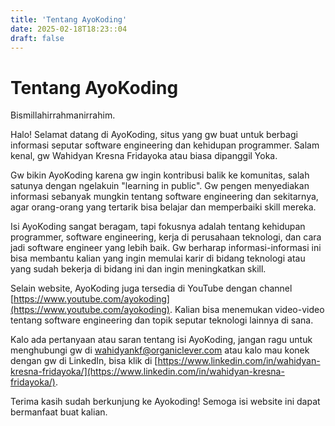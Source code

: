 ```yaml
---
title: 'Tentang AyoKoding'
date: 2025-02-18T18:23::04
draft: false
---
```


# Tentang AyoKoding

Bismillahirrahmanirrahim.

Halo! Selamat datang di AyoKoding, situs yang gw buat untuk berbagi informasi seputar software engineering dan kehidupan programmer. Salam kenal, gw Wahidyan Kresna Fridayoka atau biasa dipanggil Yoka.

Gw bikin AyoKoding karena gw ingin kontribusi balik ke komunitas, salah satunya dengan ngelakuin "learning in public". Gw pengen menyediakan informasi sebanyak mungkin tentang software engineering dan sekitarnya, agar orang-orang yang tertarik bisa belajar dan memperbaiki skill mereka.

Isi AyoKoding sangat beragam, tapi fokusnya adalah tentang kehidupan programmer, software engineering, kerja di perusahaan teknologi, dan cara jadi software engineer yang lebih baik. Gw berharap informasi-informasi ini bisa membantu kalian yang ingin memulai karir di bidang teknologi atau yang sudah bekerja di bidang ini dan ingin meningkatkan skill.

Selain website, AyoKoding juga tersedia di YouTube dengan channel [https://www.youtube.com/ayokoding](https://www.youtube.com/ayokoding). Kalian bisa menemukan video-video tentang software engineering dan topik seputar teknologi lainnya di sana.

Kalo ada pertanyaan atau saran tentang isi AyoKoding, jangan ragu untuk menghubungi gw di [wahidyankf@organiclever.com](mailto:wahidyankf@organiclever.com) atau kalo mau konek dengan gw di LinkedIn, bisa klik di [https://www.linkedin.com/in/wahidyan-kresna-fridayoka/](https://www.linkedin.com/in/wahidyan-kresna-fridayoka/).

Terima kasih sudah berkunjung ke Ayokoding! Semoga isi website ini dapat bermanfaat buat kalian.
